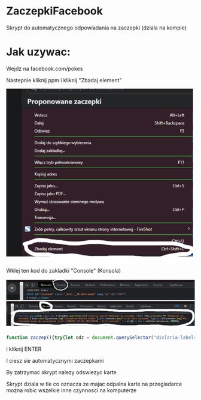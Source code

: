 # ZaczepkiFacebook
Skrypt do automatycznego odpowiadania na zaczepki (dziala na kompie)

# Jak uzywac:

Wejdz na facebook.com/pokes

Nastepnie kliknij ppm i kliknij "Zbadaj element"

![Zbadaj element](ZbadajElement.png)

Wklej ten kod do zakladki "Console" (Konsola)

![Wklej do konsoli](Konsola.png)
![Wklej do konsoli](KodWkonsoli.png)
```js
function zaczep(){try{let odz = document.querySelector("div[aria-label='Odpowiedz na zaczepkę']");if (odz.ariaLabel == "Odpowiedz na zaczepkę") {odz.click();console.log("Zaczepilem wlasnie osobe!");}else{console.log("To nie jest zaczepka!");}}catch(e){console.log("Nie znalazlem osoby do zaczepienia \n\n\n ZIGNORUJ TO DLA DEVELOPERA - Error occured > " + e);}}let run = setInterval(zaczep, 10000);
```

i kliknij ENTER

I ciesz sie automatycznymi zaczepkami

By zatrzymac skrypt nalezy odswiezyc karte 

Skrypt dziala w tle co oznacza ze majac odpalna karte na przegladarce mozna robic wszelkie inne czynnosci na komputerze 
